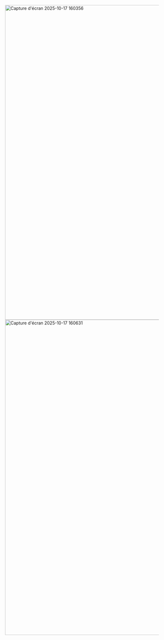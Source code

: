 <img width="1919" height="1029" alt="Capture d'écran 2025-10-17 160356" src="https://github.com/user-attachments/assets/d395c6a6-1a8c-4d19-9e77-773de3962643" />
<img width="1919" height="1031" alt="Capture d'écran 2025-10-17 160631" src="https://github.com/user-attachments/assets/f656ef3b-3c1e-47d9-9d70-a63d5fa7a8f9" />

